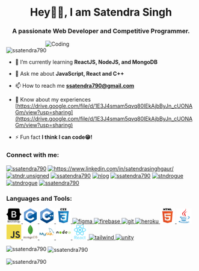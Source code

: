 <!-- [![MasterHead]([https://www.canva.com/design/DAFaP6I74lo/4nyVyRHNs3iEl_KuplFq_A/edit?utm_content=DAFaP6I74lo&utm_campaign=designshare&utm_medium=link2&utm_source=sharebutton](https://previews.123rf.com/images/karpenkoilia/karpenkoilia1805/karpenkoilia180500009/102165920-vector-line-web-concept-for-programming-linear-web-banner-learn-to-code-.jpg))](https://professional-sat.netlify.app/) -->
<h1 align="center">Hey🙋‍♂️, I am Satendra Singh</h1>
<h3 align="center">A passionate Web Developer and Competitive Programmer.</h3>

<img align="right" alt="Coding" width="400" src="https://media.giphy.com/media/RbDKaczqWovIugyJmW/giphy.gif">

<p align="left"> <img src="https://komarev.com/ghpvc/?username=ssatendra790&label=Profile%20views&color=0e75b6&style=flat" alt="ssatendra790" /> </p>

- 🌱 I’m currently learning **ReactJS, NodeJS, and MongoDB**

- 💬 Ask me about **JavaScript, React and C++**

- 📫 How to reach me **ssatendra790@gmail.com**

- 📄 Know about my experiences [https://drive.google.com/file/d/1E3J4smam5qvq80IEkAjbByJn_cUONAGm/view?usp=sharing](https://drive.google.com/file/d/1E3J4smam5qvq80IEkAjbByJn_cUONAGm/view?usp=sharing)

- ⚡ Fun fact **I think I can code😁!**

<h3 align="left">Connect with me:</h3>
<p align="left">
<a href="https://codepen.io/ssatendra790" target="blank"><img align="center" src="https://raw.githubusercontent.com/rahuldkjain/github-profile-readme-generator/master/src/images/icons/Social/codepen.svg" alt="ssatendra790" height="30" width="40" /></a>
<a href="https://linkedin.com/in/https://www.linkedin.com/in/satendrasinghgaur/" target="blank"><img align="center" src="https://raw.githubusercontent.com/rahuldkjain/github-profile-readme-generator/master/src/images/icons/Social/linked-in-alt.svg" alt="https://www.linkedin.com/in/satendrasinghgaur/" height="30" width="40" /></a>
<a href="https://instagram.com/stndr.unsigned" target="blank"><img align="center" src="https://raw.githubusercontent.com/rahuldkjain/github-profile-readme-generator/master/src/images/icons/Social/instagram.svg" alt="stndr.unsigned" height="30" width="40" /></a>
<a href="https://medium.com/ssatendra790" target="blank"><img align="center" src="https://raw.githubusercontent.com/rahuldkjain/github-profile-readme-generator/master/src/images/icons/Social/medium.svg" alt="ssatendra790" height="30" width="40" /></a>
<a href="https://www.codechef.com/users/nlog" target="blank"><img align="center" src="https://cdn.jsdelivr.net/npm/simple-icons@3.1.0/icons/codechef.svg" alt="nlog" height="30" width="40" /></a>
<a href="https://www.hackerrank.com/ssatendra790" target="blank"><img align="center" src="https://raw.githubusercontent.com/rahuldkjain/github-profile-readme-generator/master/src/images/icons/Social/hackerrank.svg" alt="ssatendra790" height="30" width="40" /></a>
<a href="https://codeforces.com/profile/stndrogue" target="blank"><img align="center" src="https://raw.githubusercontent.com/rahuldkjain/github-profile-readme-generator/master/src/images/icons/Social/codeforces.svg" alt="stndrogue" height="30" width="40" /></a>
<a href="https://www.leetcode.com/stndrogue" target="blank"><img align="center" src="https://raw.githubusercontent.com/rahuldkjain/github-profile-readme-generator/master/src/images/icons/Social/leet-code.svg" alt="stndrogue" height="30" width="40" /></a>
<a href="https://www.hackerearth.com/ssatendra790" target="blank"><img align="center" src="https://raw.githubusercontent.com/rahuldkjain/github-profile-readme-generator/master/src/images/icons/Social/hackerearth.svg" alt="ssatendra790" height="30" width="40" /></a>
</p>

<h3 align="left">Languages and Tools:</h3>
<p align="left"> <a href="https://getbootstrap.com" target="_blank" rel="noreferrer"> <img src="https://raw.githubusercontent.com/devicons/devicon/master/icons/bootstrap/bootstrap-plain-wordmark.svg" alt="bootstrap" width="40" height="40"/> </a> <a href="https://www.cprogramming.com/" target="_blank" rel="noreferrer"> <img src="https://raw.githubusercontent.com/devicons/devicon/master/icons/c/c-original.svg" alt="c" width="40" height="40"/> </a> <a href="https://www.w3schools.com/cpp/" target="_blank" rel="noreferrer"> <img src="https://raw.githubusercontent.com/devicons/devicon/master/icons/cplusplus/cplusplus-original.svg" alt="cplusplus" width="40" height="40"/> </a> <a href="https://www.w3schools.com/css/" target="_blank" rel="noreferrer"> <img src="https://raw.githubusercontent.com/devicons/devicon/master/icons/css3/css3-original-wordmark.svg" alt="css3" width="40" height="40"/> </a> <a href="https://www.figma.com/" target="_blank" rel="noreferrer"> <img src="https://www.vectorlogo.zone/logos/figma/figma-icon.svg" alt="figma" width="40" height="40"/> </a> <a href="https://firebase.google.com/" target="_blank" rel="noreferrer"> <img src="https://www.vectorlogo.zone/logos/firebase/firebase-icon.svg" alt="firebase" width="40" height="40"/> </a> <a href="https://git-scm.com/" target="_blank" rel="noreferrer"> <img src="https://www.vectorlogo.zone/logos/git-scm/git-scm-icon.svg" alt="git" width="40" height="40"/> </a> <a href="https://heroku.com" target="_blank" rel="noreferrer"> <img src="https://www.vectorlogo.zone/logos/heroku/heroku-icon.svg" alt="heroku" width="40" height="40"/> </a> <a href="https://www.w3.org/html/" target="_blank" rel="noreferrer"> <img src="https://raw.githubusercontent.com/devicons/devicon/master/icons/html5/html5-original-wordmark.svg" alt="html5" width="40" height="40"/> </a> <a href="https://www.java.com" target="_blank" rel="noreferrer"> <img src="https://raw.githubusercontent.com/devicons/devicon/master/icons/java/java-original.svg" alt="java" width="40" height="40"/> </a> <a href="https://developer.mozilla.org/en-US/docs/Web/JavaScript" target="_blank" rel="noreferrer"> <img src="https://raw.githubusercontent.com/devicons/devicon/master/icons/javascript/javascript-original.svg" alt="javascript" width="40" height="40"/> </a> <a href="https://www.mongodb.com/" target="_blank" rel="noreferrer"> <img src="https://raw.githubusercontent.com/devicons/devicon/master/icons/mongodb/mongodb-original-wordmark.svg" alt="mongodb" width="40" height="40"/> </a> <a href="https://www.mysql.com/" target="_blank" rel="noreferrer"> <img src="https://raw.githubusercontent.com/devicons/devicon/master/icons/mysql/mysql-original-wordmark.svg" alt="mysql" width="40" height="40"/> </a> <a href="https://nodejs.org" target="_blank" rel="noreferrer"> <img src="https://raw.githubusercontent.com/devicons/devicon/master/icons/nodejs/nodejs-original-wordmark.svg" alt="nodejs" width="40" height="40"/> </a> <a href="https://reactjs.org/" target="_blank" rel="noreferrer"> <img src="https://raw.githubusercontent.com/devicons/devicon/master/icons/react/react-original-wordmark.svg" alt="react" width="40" height="40"/> </a> <a href="https://tailwindcss.com/" target="_blank" rel="noreferrer"> <img src="https://www.vectorlogo.zone/logos/tailwindcss/tailwindcss-icon.svg" alt="tailwind" width="40" height="40"/> </a> <a href="https://unity.com/" target="_blank" rel="noreferrer"> <img src="https://www.vectorlogo.zone/logos/unity3d/unity3d-icon.svg" alt="unity" width="40" height="40"/> </a> </p>

<p><img align="left" src="https://github-readme-stats.vercel.app/api/top-langs?username=ssatendra790&show_icons=true&locale=en&layout=compact" alt="ssatendra790" /></p>

<p>&nbsp;<img align="center" src="https://github-readme-stats.vercel.app/api?username=ssatendra790&show_icons=true&locale=en" alt="ssatendra790" /></p>

<p><img align="center" src="https://github-readme-streak-stats.herokuapp.com/?user=ssatendra790&" alt="ssatendra790" /></p>

